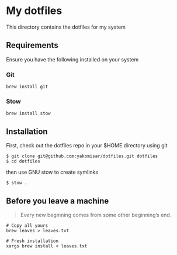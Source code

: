 # My dotfiles

This directory contains the dotfiles for my system

## Requirements

Ensure you have the following installed on your system

### Git

```
brew install git
```

### Stow

```
brew install stow
```

## Installation

First, check out the dotfiles repo in your $HOME directory using git

```
$ git clone git@github.com:yakomisar/dotfiles.git dotfiles
$ cd dotfiles
```

then use GNU stow to create symlinks

```
$ stow .
```

## Before you leave a machine

> Every new beginning comes from some other beginning’s end.


```
# Copy all yours
brew leaves > leaves.txt

# Fresh installation
xargs brew install < leaves.txt
```

